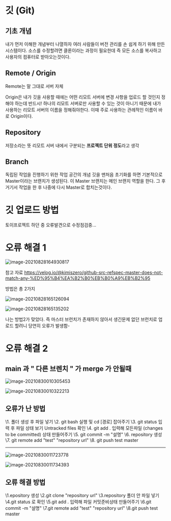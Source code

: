 # 깃 (Git)



## 기초 개념

내가 먼저 이해한 개념부터 나열하자 여러 사람들이 버전 관리를 손 쉽게 하기 위해 만든 시스템이다. 
소스를 수정할려면 클론이라는 과정이 필요한데 즉 모든 소스를 복사하고 
사용자의 컴퓨터로 받아오는것이다.



## Remote / Origin

Remote는 말 그대로 서버 자체 

Origin은 내가 깃을 사용할 때에는 어떤 리모트 서버에 변경 사항을 업로드 할 것인지 정해야 하는데 
반드시! 하나의 리모트 서버로만 사용할 수 있는 것이 아니기 때문에 내가 사용하는 리모트 서버의 이름을
정해줘야한다. 이때 주로 사용하는 관례적인 이름이 바로 Origin이다.

## Repository

저장소라는 뜻 리모트 서버 내에서 구분되는 **프로젝트 단위 정도**라고 생각

## Branch

독립된 작업을 진행하기 위한 작업 공간의 개념
깃을 맨처음 초기화를 하면 기본적으로 Master이라는 브랜치가 생성된다.
이 Master 브랜치는 메인 브랜치 역할을 한다.
그 후 거기서 작업을 한 후 나중에 다시 Master로 합치는것이다.

# **깃 업로드 방법**

토이프로젝트 하던 중 오류발견으로 수정점검중...

# 오류 해결 1



![image-20210828164930817](https://user-images.githubusercontent.com/81904356/131211420-05bc7250-2727-42ea-a13d-8b0d497a6a9e.png)

참고 자료
https://velog.io/@kimiszero/github-src-refspec-master-does-not-match-any-%ED%95%B4%EA%B2%B0%EB%B0%A9%EB%B2%95

방법은 총 2가지

![image-20210828165126094](https://user-images.githubusercontent.com/81904356/131211435-63dff700-6ba9-4f97-8fe4-49ee2efc6308.png)

![image-20210828165135202](https://user-images.githubusercontent.com/81904356/131211436-71346d38-5403-41aa-b811-4e8397332fe6.png)

나는 방법2가 맞았다.  즉 마스터 브런치가 존재하지 않아서 생긴문제 
없던 브런치로 업로드 할려니 당연히 오류가 발생함-

# 오류 해결 2

## main 과 " 다른 브렌치 " 가 merge 가 안될때

![image-20210830010305453](C:\Users\yl\AppData\Roaming\Typora\typora-user-images\image-20210830010305453.png)

![image-20210830010322213](C:\Users\yl\AppData\Roaming\Typora\typora-user-images\image-20210830010322213.png)

## 오류가 난 방법

\1. 폴더 생성 후 파일 넣기
\2. git bash 실행 및 cd [경로] 잡아주기
\3. git status 입력 후 파일 상태 보기 Untracked files 확인
\4. git add . 입력해 모든파일 (changes to be committed) 상태 만들어주기
\5. git commit -m "설명"
\6. repository 생성
\7. git remote add "test" "repository url"
\8. git push test master



-----------------------------------------------------------------------------------------------------------------------------

![image-20210830011723778](C:\Users\yl\AppData\Roaming\Typora\typora-user-images\image-20210830011723778.png)

![image-20210830011734393](C:\Users\yl\AppData\Roaming\Typora\typora-user-images\image-20210830011734393.png)

## 오류 해결 방법

\1.epository 생성
\2.git clone "repository url"
\3.repository 폴더 안 파일 넣기
\4.git status 로 확인
\5.git add . 입력해 파일 커밋준비상태 만들어주기
\6.git commit -m "설명"
\7.git remote add "test" "repository url"
\8.git push test master
